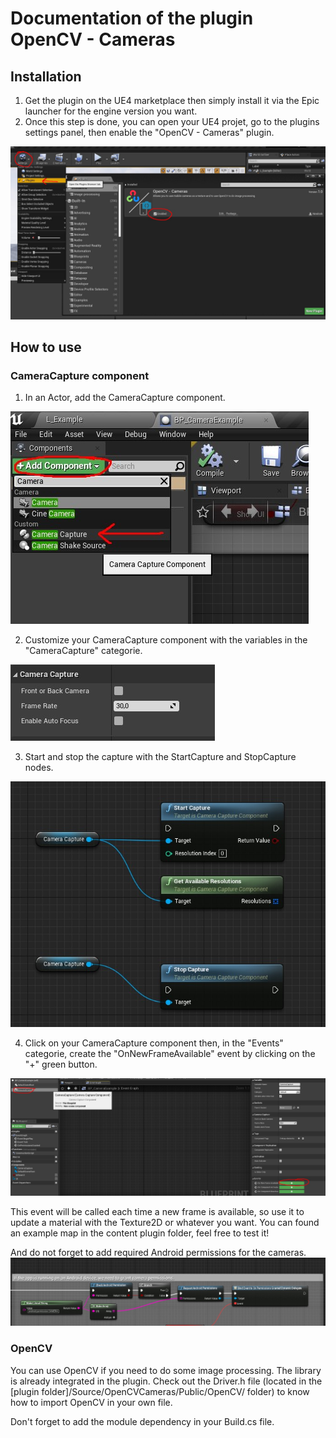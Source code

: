 # **Documentation of the plugin OpenCV - Cameras**

## **Installation**
1. Get the plugin on the UE4 marketplace then simply install it via the Epic launcher for the engine version you want.
2. Once this step is done, you can open your UE4 projet, go to the plugins settings panel, then enable the "OpenCV - Cameras" plugin.

![](./Screenshots/Installation.jpg)


## **How to use**
### **CameraCapture component**
1. In an Actor, add the CameraCapture component.

![](./Screenshots/HowToUse_1.jpg)

2. Customize your CameraCapture component with the variables in the "CameraCapture" categorie.

![](./Screenshots/HowToUse_2.jpg)

3. Start and stop the capture with the StartCapture and StopCapture nodes.

![](./Screenshots/HowToUse_3.jpg)

4. Click on your CameraCapture component then, in the "Events" categorie, create the "OnNewFrameAvailable" event by clicking on the "+" green button.

![](./Screenshots/HowToUse_4.jpg)

This event will be called each time a new frame is available, so use it to update a material with the Texture2D or whatever you want. You can found an example map in the content plugin folder, feel free to test it!

And do not forget to add required Android permissions for the cameras.
![](./Screenshots/GrantPermissions.jpg)

### **OpenCV**

You can use OpenCV if you need to do some image processing. The library is already integrated in the plugin. Check out the Driver.h file (located in the [plugin folder]/Source/OpenCVCameras/Public/OpenCV/ folder) to know how to import OpenCV in your own file.

Don't forget to add the module dependency in your Build.cs file.